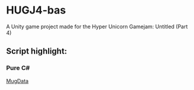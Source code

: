 # HUGJ4-bas
 A Unity game project made for the Hyper Unicorn Gamejam: Untitled (Part 4)

## Script highlight:
### Pure C#
[MugData](Assets\Scripts\Framework\Drink\MugData.cs)<br>